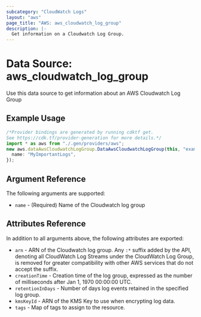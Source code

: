 ```yaml
---
subcategory: "CloudWatch Logs"
layout: "aws"
page_title: "AWS: aws_cloudwatch_log_group"
description: |-
  Get information on a Cloudwatch Log Group.
---
```


# Data Source: aws\_cloudwatch\_log\_group

Use this data source to get information about an AWS Cloudwatch Log Group

## Example Usage

```typescript
/*Provider bindings are generated by running cdktf get.
See https://cdk.tf/provider-generation for more details.*/
import * as aws from "./.gen/providers/aws";
new aws.dataAwsCloudwatchLogGroup.DataAwsCloudwatchLogGroup(this, "example", {
  name: "MyImportantLogs",
});

```

## Argument Reference

The following arguments are supported:

* `name` - (Required) Name of the Cloudwatch log group

## Attributes Reference

In addition to all arguments above, the following attributes are exported:

* `arn` - ARN of the Cloudwatch log group. Any `:*` suffix added by the API, denoting all CloudWatch Log Streams under the CloudWatch Log Group, is removed for greater compatibility with other AWS services that do not accept the suffix.
* `creationTime` - Creation time of the log group, expressed as the number of milliseconds after Jan 1, 1970 00:00:00 UTC.
* `retentionInDays` - Number of days log events retained in the specified log group.
* `kmsKeyId` - ARN of the KMS Key to use when encrypting log data.
* `tags` - Map of tags to assign to the resource.
